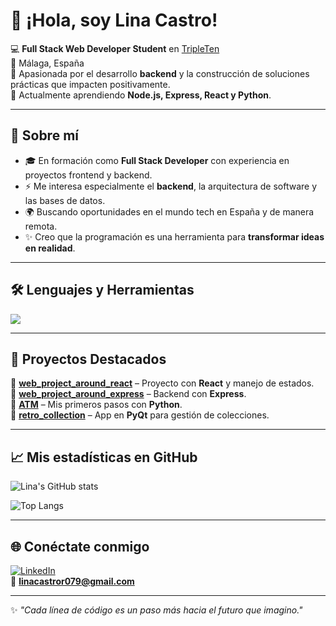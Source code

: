 # 👋 ¡Hola, soy Lina Castro!

💻 **Full Stack Web Developer Student** en [TripleTen](https://tripleten.com/)  
📍 Málaga, España  
🎯 Apasionada por el desarrollo **backend** y la construcción de soluciones prácticas que impacten positivamente.  
🌱 Actualmente aprendiendo **Node.js, Express, React y Python**.  

---

## 🚀 Sobre mí
- 🎓 En formación como **Full Stack Developer** con experiencia en proyectos frontend y backend.  
- ⚡ Me interesa especialmente el **backend**, la arquitectura de software y las bases de datos.  
- 🌍 Buscando oportunidades en el mundo tech en España y de manera remota.  
- ✨ Creo que la programación es una herramienta para **transformar ideas en realidad**.  

---

## 🛠️ Lenguajes y Herramientas
<p>
  <img src="https://skillicons.dev/icons?i=html,css,js,react,nodejs,express,py,git,github,vscode" />
</p>

---

## 📌 Proyectos Destacados
🔹 [**web_project_around_react**](https://github.com/Lina079/web_project_around_react) – Proyecto con **React** y manejo de estados.  
🔹 [**web_project_around_express**](https://github.com/Lina079/web_project_around_express) – Backend con **Express**.  
🔹 [**ATM**](https://github.com/Lina079/ATM) – Mis primeros pasos con **Python**.  
🔹 [**retro_collection**](https://github.com/Lina079/retro_collection) – App en **PyQt** para gestión de colecciones.  

---

## 📈 Mis estadísticas en GitHub
![Lina's GitHub stats](https://github-readme-stats.vercel.app/api?username=Lina079&show_icons=true&theme=radical)  

![Top Langs](https://github-readme-stats.vercel.app/api/top-langs/?username=Lina079&layout=compact&theme=radical)

---

## 🌐 Conéctate conmigo
[![LinkedIn](https://img.shields.io/badge/LinkedIn-blue?style=for-the-badge&logo=linkedin&logoColor=white)](https://www.linkedin.com/in/lina-castro-XXXX)  
📧 **linacastror079@gmail.com**

---
✨ *"Cada línea de código es un paso más hacia el futuro que imagino."*  

<!--
**Lina079/Lina079** is a ✨ _special_ ✨ repository because its `README.md` (this file) appears on your GitHub profile.

Here are some ideas to get you started:

- 🔭 I’m currently working on ...
- 🌱 I’m currently learning ...
- 👯 I’m looking to collaborate on ...
- 🤔 I’m looking for help with ...
- 💬 Ask me about ...
- 📫 How to reach me: ...
- 😄 Pronouns: ...
- ⚡ Fun fact: ...
-->
